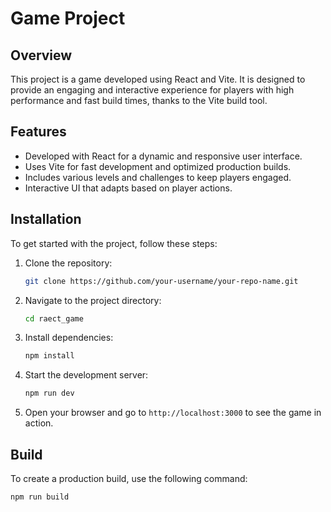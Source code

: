 # Game Project

## Overview
This project is a game developed using React and Vite. It is designed to provide an engaging and interactive experience for players with high performance and fast build times, thanks to the Vite build tool.

## Features
- Developed with React for a dynamic and responsive user interface.
- Uses Vite for fast development and optimized production builds.
- Includes various levels and challenges to keep players engaged.
- Interactive UI that adapts based on player actions.

## Installation

To get started with the project, follow these steps:

1. Clone the repository:
    ```bash
    git clone https://github.com/your-username/your-repo-name.git
    ```

2. Navigate to the project directory:
    ```bash
    cd raect_game
    ```

3. Install dependencies:
    ```bash
    npm install
    ```

4. Start the development server:
    ```bash
    npm run dev
    ```

5. Open your browser and go to `http://localhost:3000` to see the game in action.

## Build

To create a production build, use the following command:

```bash
npm run build
